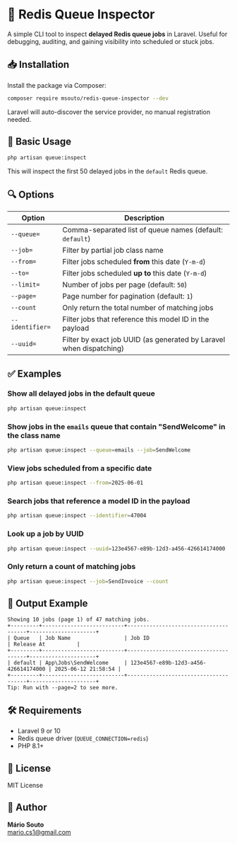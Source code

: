 # 🧭 Redis Queue Inspector

A simple CLI tool to inspect **delayed Redis queue jobs** in Laravel. Useful for debugging, auditing, and gaining visibility into scheduled or stuck jobs.

## 📥 Installation

Install the package via Composer:

```bash
composer require msouto/redis-queue-inspector --dev
```

Laravel will auto-discover the service provider, no manual registration needed.

## 🚀 Basic Usage

```bash
php artisan queue:inspect
```

This will inspect the first 50 delayed jobs in the `default` Redis queue.

## 🔍 Options

| Option            | Description                                                                 |
|-------------------|-----------------------------------------------------------------------------|
| `--queue=`        | Comma-separated list of queue names (default: `default`)                   |
| `--job=`          | Filter by partial job class name                                            |
| `--from=`         | Filter jobs scheduled **from** this date (`Y-m-d`)                          |
| `--to=`           | Filter jobs scheduled **up to** this date (`Y-m-d`)                         |
| `--limit=`        | Number of jobs per page (default: `50`)                                     |
| `--page=`         | Page number for pagination (default: `1`)                                   |
| `--count`         | Only return the total number of matching jobs                               |
| `--identifier=`   | Filter jobs that reference this model ID in the payload                     |
| `--uuid=`         | Filter by exact job UUID (as generated by Laravel when dispatching)         |

## ✅ Examples

### Show all delayed jobs in the default queue
```bash
php artisan queue:inspect
```

### Show jobs in the `emails` queue that contain "SendWelcome" in the class name
```bash
php artisan queue:inspect --queue=emails --job=SendWelcome
```

### View jobs scheduled from a specific date
```bash
php artisan queue:inspect --from=2025-06-01
```

### Search jobs that reference a model ID in the payload
```bash
php artisan queue:inspect --identifier=47004
```

### Look up a job by UUID
```bash
php artisan queue:inspect --uuid=123e4567-e89b-12d3-a456-426614174000
```

### Only return a count of matching jobs
```bash
php artisan queue:inspect --job=SendInvoice --count
```

## 📌 Output Example

```
Showing 10 jobs (page 1) of 47 matching jobs.
+---------+--------------------------+--------------------------------------+---------------------+
| Queue   | Job Name                 | Job ID                               | Release At          |
+---------+--------------------------+--------------------------------------+---------------------+
| default | App\Jobs\SendWelcome     | 123e4567-e89b-12d3-a456-426614174000 | 2025-06-12 21:58:54 |
+---------+--------------------------+--------------------------------------+---------------------+
Tip: Run with --page=2 to see more.
```

## 🛠 Requirements

- Laravel 9 or 10
- Redis queue driver (`QUEUE_CONNECTION=redis`)
- PHP 8.1+

## 📄 License

MIT License

## 👤 Author

**Mário Souto**  
[mario.cs1@gmail.com](mailto:mario.cs1@gmail.com)
